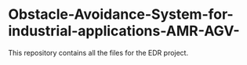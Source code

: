 # Obstacle-Avoidance-System-for-industrial-applications-AMR-AGV-
This repository contains all the files for the EDR project.

